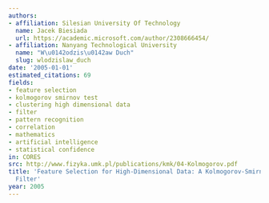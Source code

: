 ```yaml
---
authors:
- affiliation: Silesian University Of Technology
  name: Jacek Biesiada
  url: https://academic.microsoft.com/author/2308666454/
- affiliation: Nanyang Technological University
  name: "W\u0142odzis\u0142aw Duch"
  slug: wlodzislaw_duch
date: '2005-01-01'
estimated_citations: 69
fields:
- feature selection
- kolmogorov smirnov test
- clustering high dimensional data
- filter
- pattern recognition
- correlation
- mathematics
- artificial intelligence
- statistical confidence
in: CORES
src: http://www.fizyka.umk.pl/publications/kmk/04-Kolmogorov.pdf
title: 'Feature Selection for High-Dimensional Data: A Kolmogorov-Smirnov Correlation-Based
  Filter'
year: 2005
---
```

